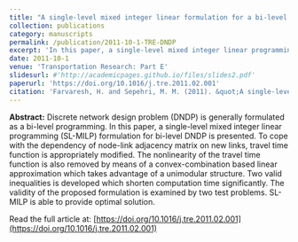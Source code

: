 ```yaml
---
title: "A single-level mixed integer linear formulation for a bi-level discrete network design problem"
collection: publications
category: manuscripts
permalink: /publication/2011-10-1-TRE-DNDP
excerpt: 'In this paper, a single-level mixed integer linear programming (SL-MILP) formulation for bi-level DNDP is presented.'
date: 2011-10-1
venue: 'Transportation Research: Part E'
slidesurl: #'http://academicpages.github.io/files/slides2.pdf'
paperurl: 'https://doi.org/10.1016/j.tre.2011.02.001'
citation: 'Farvaresh, H. and Sepehri, M. M. (2011). &quot;A single-level mixed integer linear formulation for a bi-level discrete network design problem&quot; <i>Transportation Research: Part E</i>. 47(5), 623-640.'
---
```


**Abstract:** Discrete network design problem (DNDP) is generally formulated as a bi-level programming. In this paper, a single-level mixed integer linear programming (SL-MILP) formulation for bi-level DNDP is presented. To cope with the dependency of node-link adjacency matrix on new links, travel time function is appropriately modified. The nonlinearity of the travel time function is also removed by means of a convex-combination based linear approximation which takes advantage of a unimodular structure. Two valid inequalities is developed which shorten computation time significantly. The validity of the proposed formulation is examined by two test problems. SL-MILP is able to provide optimal solution.

Read the full article at: [https://doi.org/10.1016/j.tre.2011.02.001](https://doi.org/10.1016/j.tre.2011.02.001)
